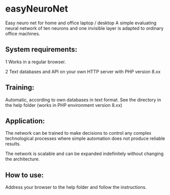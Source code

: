 # easyNeuroNet
Easy neuro net for home and office laptop / desktop
A simple evaluating neural network of ten neurons and one invisible layer is adapted to ordinary office machines.
## System requirements:

1 Works in a regular browser.

2 Text databases and API on your own HTTP server with PHP version 8.xx

## Training:
Automatic, according to own databases in text format. See the directory in the help folder (works in PHP environment version 8.xx)

## Application:

The network can be trained to make decisions to control any complex technological processes where simple automation does not produce reliable results.

The network is scalable and can be expanded indefinitely without changing the architecture.

## How to use:
Address your browser to the help folder and follow the instructions.
